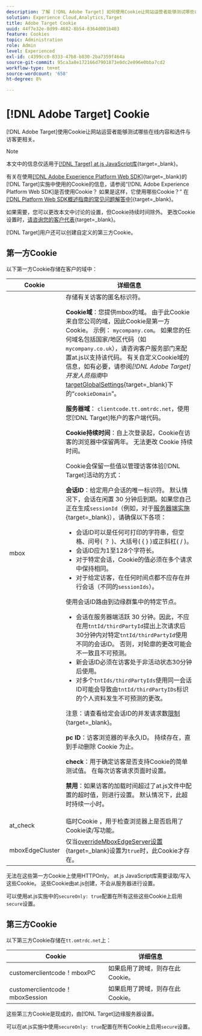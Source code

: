 ```yaml
---
description: 了解 [!DNL Adobe Target] 如何使用Cookie让网站运营者能够测试哪些在线内容和选件与访客更相关。
solution: Experience Cloud,Analytics,Target
title: Adobe Target Cookie
uuid: 44f7e32e-8d99-4682-8b54-8364d001b403
feature: Cookies
topic: Administration
role: Admin
level: Experienced
exl-id: c4399cc0-8333-47b8-b830-2ba7359f464a
source-git-commit: 95ca3a8e172166d7901873e0dc2e096e0bba7cd2
workflow-type: tm+mt
source-wordcount: '658'
ht-degree: 8%

---
```


# [!DNL Adobe Target] Cookie

[!DNL Adobe Target]使用Cookie让网站运营者能够测试哪些在线内容和选件与访客更相关。

>[!NOTE]
>
>本文中的信息仅适用于[[!DNL Target] at.js JavaScript库](https://experienceleague.adobe.com/docs/target-dev/developer/client-side/at-js-implementation/functions-overview/targetglobalsettings.html?lang=zh-Hans){target=_blank}。
>
>有关在使用[[!DNL Adobe Experience Platform Web SDK]](https://experienceleague.adobe.com/docs/experience-platform/edge/home.html?lang=zh-Hans){target=_blank}的[!DNL Target]实施中使用的Cookie的信息，请参阅“[!DNL Adobe Experience Platform Web SDK]是否使用Cookie？ 如果是这样，它使用哪些Cookie？” 在[[!DNL Platform Web SDK概述指南的常见问题解答中]](https://experienceleague.adobe.com/docs/experience-platform/edge/web-sdk-faq.html?lang=zh-Hans){target=_blank}。
>
>如果需要，您可以更改本文中讨论的设置，但Cookie持续时间除外。 更改Cookie设置时，[请咨询您的客户代表](https://experienceleague.adobe.com/docs/target/using/cmp-resources-and-contact-information.html?lang=zh-Hans){target=_blank}。
>
>[!DNL Target]用户还可以创建自定义的第三方Cookie。

## 第一方Cookie

以下第一方Cookie存储在客户的域中：

| Cookie | 详细信息 |
| --- | --- |
| mbox | 存储有关访客的匿名标识符。<P>**Cookie域**：您提供mbox的域。 由于此Cookie来自您公司的域，因此Cookie是第一方Cookie。 示例： `mycompany.com`。 如果您的任何域名包括国家/地区代码（如`mycompany.co.uk`），请咨询客户服务部门来配置at.js以支持该代码。 有关自定义Cookie域的信息，如有必要，请参阅&#x200B;*[!DNL Adobe Target]开发人员指南*&#x200B;中[targetGlobalSettings](https://experienceleague.adobe.com/docs/target-dev/developer/client-side/at-js-implementation/functions-overview/targetglobalsettings.html?lang=zh-Hans){target=_blank}下的“`cookieDomain`”。<P>**服务器域**： `clientcode.tt.omtrdc.net`，使用您[!DNL Target]帐户的客户端代码。<P>**Cookie持续时间**：自上次登录起，Cookie在访客的浏览器中保留两年。 无法更改 Cookie 持续时间。<P>Cookie会保留一些值以管理访客体验[!DNL Target]活动的方式：<P>**会话ID**：给定用户会话的唯一标识符。 默认情况下，会话在闲置 30 分钟后到期。如果您自己正在生成`sessionId`（例如，对于[服务器端实施](https://experienceleague.adobe.com/docs/target-dev/developer/server-side/server-side-overview.html?lang=zh-Hans){target=_blank}），请确保以下各项：<ul><li>会话ID可以是任何可打印的字符串，但空格、问号( ？ )、大括号( { } )或正斜杠( / )。</li><li>会话ID应为1至128个字符长。</li><li>对于特定会话，Cookie的值必须在多个请求中保持相同。</li><li>对于给定访客，在任何时间点都不应存在并行会话（不同的`sessionIds`）。</li></ul>使用会话ID路由到边缘群集中的特定节点。<ul><li>会话在服务器端活跃 30 分钟。因此，不应在用`tntId/thirdPartyId`提出上次请求后30分钟内对特定`tntId/thirdPartyId`使用不同的会话ID。 否则，对轮廓的更改可能会不一致且不可预测。</li><li>新会话ID必须在访客处于非活动状态30分钟后使用。</li><li>对多个`tntIds/thirdPartyIds`使用同一会话ID可能会导致由`tntId/thirdPartyIDs`标识的个人资料发生不可预测的更改。</li></ul>注意：请查看给定会话ID的并发请求数[限制](https://experienceleague.adobe.com/docs/target/using/troubleshoot/target-limits.html?lang=zh-Hans#content-delivery){target=_blank}。<P>**pc ID**：访客浏览器的半永久ID。 持续存在，直到手动删除 Cookie 为止。<P>**check**：用于确定访客是否支持Cookie的简单测试值。 在每次访客请求页面时设置。<P>**禁用**：如果访客的加载时间超过了at.js文件中配置的超时值，则进行设置。 默认情况下，此超时持续一小时。 |
| at_check | 临时Cookie ，用于检查浏览器上是否启用了Cookie读/写功能。 |
| mboxEdgeCluster | 仅当[overrideMboxEdgeServer设置](https://experienceleague.adobe.com/docs/target-dev/developer/client-side/at-js-implementation/functions-overview/targetglobalsettings.html?lang=zh-Hans){target=_blank}设置为`true`时，此Cookie才存在。 |

无法在这些第一方Cookie上使用HTTPOnly。 at.js JavaScript库需要读取/写入这些Cookie。 这些Cookie由at.js创建，不会从服务器进行设置。

可以使用at.js实施中的`secureOnly: true`配置在所有这些这些Cookie上启用`secure`设置。

## 第三方Cookie

以下第三方Cookie存储在`tt.omtrdc.net`上：

| Cookie | 详细信息 |
| --- | --- |
| customerclientcode！mboxPC | 如果启用了跨域，则存在此Cookie。 |
| customerclientcode！mboxSession | 如果启用了跨域，则存在此Cookie。 |

这些第三方Cookie是现成的，由[!DNL Target]边缘服务器设置。

可以在at.js实施中使用`secureOnly: true`配置在所有Cookie上启用`secure`设置。